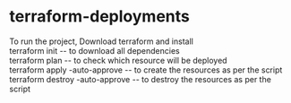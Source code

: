 # terraform-deployments
To run the project, Download terraform and install <br />
terraform init -- to download all dependencies <br />
terraform plan -- to check which resource will be deployed<br />
terraform apply -auto-approve -- to create the resources as per the script<br />
terraform destroy -auto-approve -- to destroy the resources as per the script<br />
